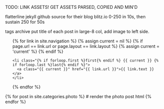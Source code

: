 TODO:
  LINK ASSETS! GET ASSETS PARSED, COPIED AND MIN'D

  flatterline jekyll github source for their blog
  blitz.io 0-250 in 10s, then sustain 250 for 50s

  tags archive put title of each post in large-8 col, add image to left side.

<ul class="navigation">
  {% for link in site.navigation %}
    {% assign current = nil %}
    {% if page.url == link.url or page.layout == link.layout %}
      {% assign current = 'current' %}
    {% endif %}

    <li class="{% if forloop.first %}first{% endif %} {{ current }} {% if forloop.last %}last{% endif %}">
      <a class="{{ current }}" href="{{ link.url }}">{{ link.text }}</a>
    </li>
  {% endfor %}
</ul>

{% for post in site.categories.photo %}
    # render the photo post html
{% endfor %}

